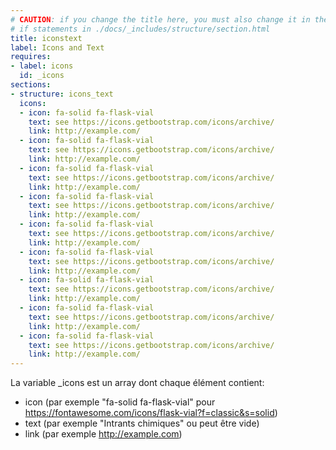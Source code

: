 ```yaml
---
# CAUTION: if you change the title here, you must also change it in the
# if statements in ./docs/_includes/structure/section.html
title: iconstext
label: Icons and Text
requires:
- label: icons
  id: _icons
sections:
- structure: icons_text
  icons:
  - icon: fa-solid fa-flask-vial
    text: see https://icons.getbootstrap.com/icons/archive/
    link: http://example.com/
  - icon: fa-solid fa-flask-vial
    text: see https://icons.getbootstrap.com/icons/archive/
    link: http://example.com/
  - icon: fa-solid fa-flask-vial
    text: see https://icons.getbootstrap.com/icons/archive/
    link: http://example.com/
  - icon: fa-solid fa-flask-vial
    text: see https://icons.getbootstrap.com/icons/archive/
    link: http://example.com/
  - icon: fa-solid fa-flask-vial
    text: see https://icons.getbootstrap.com/icons/archive/
    link: http://example.com/
  - icon: fa-solid fa-flask-vial
    text: see https://icons.getbootstrap.com/icons/archive/
    link: http://example.com/
  - icon: fa-solid fa-flask-vial
    text: see https://icons.getbootstrap.com/icons/archive/
    link: http://example.com/
  - icon: fa-solid fa-flask-vial
    text: see https://icons.getbootstrap.com/icons/archive/
    link: http://example.com/
  - icon: fa-solid fa-flask-vial
    text: see https://icons.getbootstrap.com/icons/archive/
    link: http://example.com/
---
```

La variable _icons est un array dont chaque élément contient:

* icon (par exemple "fa-solid fa-flask-vial" pour https://fontawesome.com/icons/flask-vial?f=classic&s=solid)
* text (par exemple "Intrants chimiques" ou peut être vide)
* link (par exemple http://example.com)
